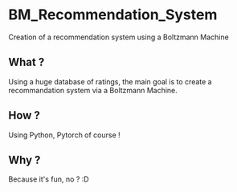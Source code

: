 # BM_Recommendation_System
Creation of a recommendation system using a Boltzmann Machine

## What ?
Using a huge database of ratings, the main goal is to create a recommandation system via a Boltzmann Machine.

## How ?
Using Python, Pytorch of course !

## Why ?
Because it's fun, no ? :D

